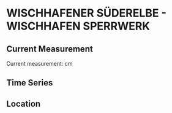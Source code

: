 # WISCHHAFENER SÜDERELBE - WISCHHAFEN SPERRWERK

## Current Measurement

Current measurement: <Value topic="rivers/pegel-online/WSE/WISCHHAFEN SPERRWERK/measurementValue"/> cm

## Time Series

<TimeSeries topic="rivers/pegel-online/WSE/WISCHHAFEN SPERRWERK/measurementValue" period="week" />

## Location

<WorldMap>
  <Marker lat="53.785178225601356" lon="9.340786122111076" labelTopic="rivers/pegel-online/WSE/WISCHHAFEN SPERRWERK" />
</WorldMap>

